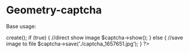 Geometry-captcha
================

Base usage:
 
<?php
$captcha = new componentCaptcha();
$result = $captcha->create();
if (true)
{
  //direct show image
  $captcha->show();
}
else
{
  //save image to file
  $captcha->save('./captcha_1657651.jpg');
}
?> 
